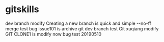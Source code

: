 # gitskills
dev branch modify
Creating a new branch is quick and simple
--no-ff merge test
bug issue101 is archive
git dev branch test
Git xuqiang modify
GIT CLONE1 is modify
now bug test 20190510
